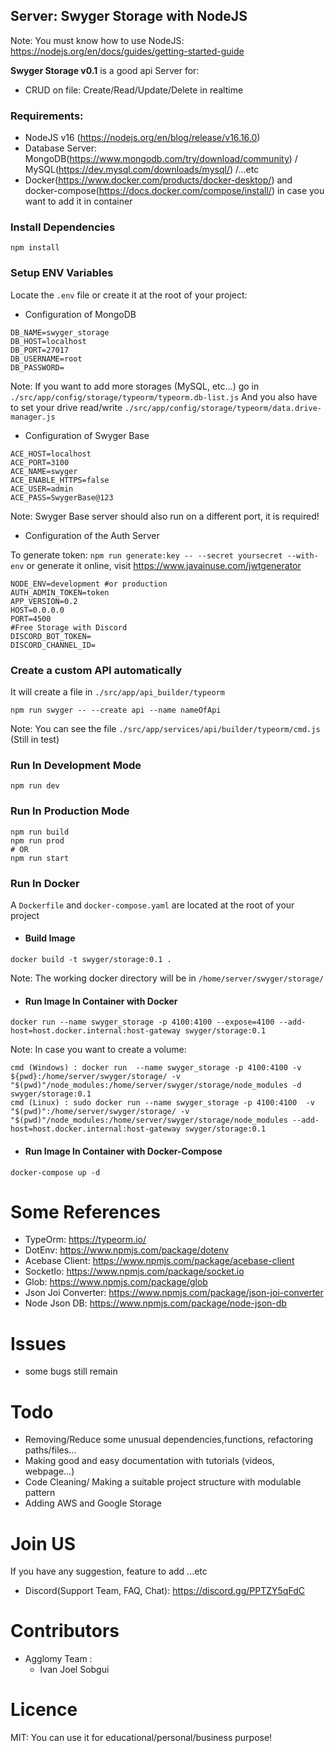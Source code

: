 ## Server: Swyger Storage with NodeJS


Note: You must know how to use NodeJS: https://nodejs.org/en/docs/guides/getting-started-guide

**Swyger Storage v0.1** is a good api Server for:
- CRUD on file: Create/Read/Update/Delete in realtime

### Requirements:
- NodeJS v16 (https://nodejs.org/en/blog/release/v16.16.0)
- Database Server: MongoDB(https://www.mongodb.com/try/download/community) / MySQL(https://dev.mysql.com/downloads/mysql/) /...etc
- Docker(https://www.docker.com/products/docker-desktop/) and docker-compose(https://docs.docker.com/compose/install/) in case you want to add it in container

### Install Dependencies
```
npm install
```
### Setup ENV Variables
Locate the ``.env`` file or create it at the root of your project:

- Configuration of MongoDB
```
DB_NAME=swyger_storage
DB_HOST=localhost
DB_PORT=27017
DB_USERNAME=root
DB_PASSWORD=
```
Note: If you want to add more storages (MySQL, etc...) go in ``./src/app/config/storage/typeorm/typeorm.db-list.js``
And you also have to set your drive read/write ``./src/app/config/storage/typeorm/data.drive-manager.js``
- Configuration of Swyger Base
```
ACE_HOST=localhost
ACE_PORT=3100
ACE_NAME=swyger
ACE_ENABLE_HTTPS=false
ACE_USER=admin
ACE_PASS=SwygerBase@123
```
Note: Swyger Base server should also run on a different port, it is required!
- Configuration of the Auth Server

To generate token: ``npm run generate:key -- --secret yoursecret --with-env`` or generate it online, visit https://www.javainuse.com/jwtgenerator

```
NODE_ENV=development #or production
AUTH_ADMIN_TOKEN=token 
APP_VERSION=0.2
HOST=0.0.0.0
PORT=4500
#Free Storage with Discord
DISCORD_BOT_TOKEN=
DISCORD_CHANNEL_ID=
```

### Create a custom API automatically
It will create a file in ``./src/app/api_builder/typeorm``
```
npm run swyger -- --create api --name nameOfApi
```
Note: You can see the file ``./src/app/services/api/builder/typeorm/cmd.js`` (Still in test)

### Run In Development Mode
```
npm run dev
```

### Run In Production Mode
```
npm run build
npm run prod
# OR
npm run start
```
### Run In Docker

A ``Dockerfile`` and ``docker-compose.yaml`` are located at the root of your project
- #### Build Image
```
docker build -t swyger/storage:0.1 .
```
Note: The working docker directory will be in ``/home/server/swyger/storage/``
- #### Run Image In Container with Docker
```
docker run --name swyger_storage -p 4100:4100 --expose=4100 --add-host=host.docker.internal:host-gateway swyger/storage:0.1
```
Note: In case you want to create a volume:
```
cmd (Windows) : docker run  --name swyger_storage -p 4100:4100 -v ${pwd}:/home/server/swyger/storage/ -v "$(pwd)"/node_modules:/home/server/swyger/storage/node_modules -d swyger/storage:0.1
cmd (Linux) : sudo docker run --name swyger_storage -p 4100:4100  -v "$(pwd)":/home/server/swyger/storage/ -v "$(pwd)"/node_modules:/home/server/swyger/storage/node_modules --add-host=host.docker.internal:host-gateway swyger/storage:0.1
```
- #### Run Image In Container with Docker-Compose
```
docker-compose up -d
```

# Some References
- TypeOrm: https://typeorm.io/
- DotEnv: https://www.npmjs.com/package/dotenv
- Acebase Client: https://www.npmjs.com/package/acebase-client
- SocketIo: https://www.npmjs.com/package/socket.io
- Glob: https://www.npmjs.com/package/glob
- Json Joi Converter: https://www.npmjs.com/package/json-joi-converter
- Node Json DB: https://www.npmjs.com/package/node-json-db

# Issues
- some bugs still remain
# Todo
- Removing/Reduce some unusual dependencies,functions, refactoring paths/files...
- Making good and easy documentation with tutorials (videos, webpage...)
- Code Cleaning/ Making a suitable project structure with modulable pattern
- Adding AWS and Google Storage

# Join US
If you have any suggestion, feature to add ...etc
- Discord(Support Team, FAQ, Chat): https://discord.gg/PPTZY5qFdC

# Contributors
- Agglomy Team :
    - Ivan Joel Sobgui
# Licence

MIT: You can use it for educational/personal/business purpose!


